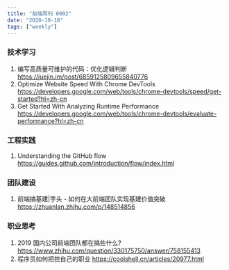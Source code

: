 ```yaml
---
title: "前端周刊 0002"
date: "2020-10-18"
tags: ["weekly"]
---
```


### 技术学习
1. 编写高质量可维护的代码：优化逻辑判断 https://juejin.im/post/6859125809655840776
2. Optimize Website Speed With Chrome DevTools https://developers.google.com/web/tools/chrome-devtools/speed/get-started?hl=zh-cn
3. Get Started With Analyzing Runtime Performance https://developers.google.com/web/tools/chrome-devtools/evaluate-performance?hl=zh-cn


### 工程实践
1. Understanding the GitHub flow https://guides.github.com/introduction/flow/index.html

### 团队建设
1. 前端搞基建|芋头 - 如何在大前端团队实现基建价值突破 https://zhuanlan.zhihu.com/p/148514856

### 职业思考
1. 2019 国内公司前端团队都在搞些什么? https://www.zhihu.com/question/330175750/answer/758155413
2. 程序员如何把控自己的职业 https://coolshell.cn/articles/20977.html

